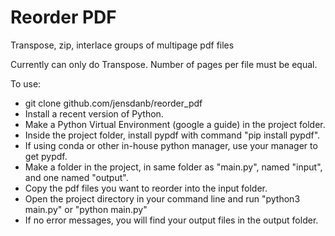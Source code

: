 # Reorder PDF
Transpose, zip, interlace groups of multipage pdf files

Currently can only do Transpose. Number of pages per file must be equal. 

To use: 
- git clone github.com/jensdanb/reorder_pdf 
- Install a recent version of Python. 
- Make a Python Virtual Environment (google a guide) in the project folder. 
- Inside the project folder, install pypdf with command "pip install pypdf". 
- If using conda or other in-house python manager, use your manager to get pypdf. 
- Make a folder in the project, in same folder as "main.py", named "input", and one named "output". 
- Copy the pdf files you want to reorder into the input folder.
- Open the project directory in your command line and run "python3 main.py" or "python main.py"
- If no error messages, you will find your output files in the output folder. 
